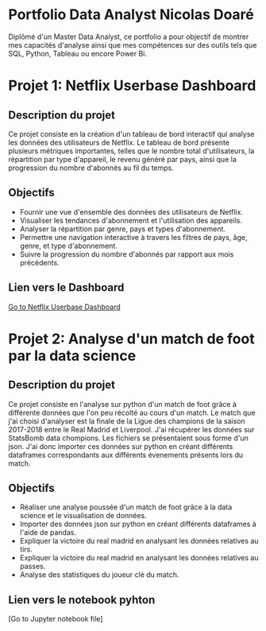 # Portfolio Data Analyst Nicolas Doaré
 Diplômé d'un Master Data Analyst, ce portfolio a pour objectif de montrer mes capacités d'analyse ainsi que mes compétences sur des outils tels que SQL, Python, Tableau ou encore Power Bi.

# Projet 1: Netflix Userbase Dashboard

## Description du projet
Ce projet consiste en la création d'un tableau de bord interactif qui analyse les données des utilisateurs de Netflix. Le tableau de bord présente plusieurs métriques importantes, telles que le nombre total d'utilisateurs, la répartition par type d'appareil, le revenu généré par pays, ainsi que la progression du nombre d'abonnés au fil du temps.

## Objectifs

- Fournir une vue d'ensemble des données des utilisateurs de Netflix.
- Visualiser les tendances d'abonnement et l'utilisation des appareils.
- Analyser la répartition par genre, pays et types d'abonnement.
- Permettre une navigation interactive à travers les filtres de pays, âge, genre, et type d'abonnement.
- Suivre la progression du nombre d'abonnés par rapport aux mois précédents.

## Lien vers le Dashboard

[Go to Netflix Userbase Dashboard](https://public.tableau.com/views/Netflixusersanalysis_17296086975660/Tableaudebord3?:language=fr-FR&:sid=&:redirect=auth&:display_count=n&:origin=viz_share_link)


# Projet 2: Analyse d'un match de foot par la data science

## Description du projet
Ce projet consiste en l'analyse sur python d'un match de foot grâce à différente données que l'on peu récolté au cours d'un match. Le match que j'ai choisi d'analyser est la finale de la Ligue des champions de la saison 2017-2018 entre le Real Madrid et Liverpool. J'ai récupérer les données sur StatsBomb data chompions. Les fichiers se présentaient sous forme d'un json. J'ai donc importer ces données sur python en créant différents dataframes correspondants aux différents évenements présents lors du match.

## Objectifs

- Réaliser une analyse poussée d'un match de foot grâce à la data science et le visualisation de données.
- Importer des données json sur python en créant différents dataframes à l'aide de pandas. 
- Expliquer la victoire du real madrid en analysant les données relatives au tirs.
- Expliquer la victoire du real madrid en analysant les données relatives au passes.
- Analyse des statistiques du joueur clé du match.

## Lien vers le notebook pyhton

[Go to Jupyter notebook file]

